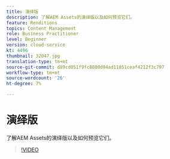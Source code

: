 ```yaml
---
title: 演绎版
description: 了解AEM Assets的演绎版以及如何预览它们。
feature: Renditions
topics: Content Management
role: Business Practitioner
level: Beginner
version: cloud-service
kt: 4496
thumbnail: 32047.jpg
translation-type: tm+mt
source-git-commit: d89cd051f9fc8800d94ad11851ceaf4212f3c797
workflow-type: tm+mt
source-wordcount: '26'
ht-degree: 7%

---
```



# 演绎版

了解AEM Assets的演绎版以及如何预览它们。

>[!VIDEO](https://video.tv.adobe.com/v/32047/?quality=12&learn=on&hidetitle=true)